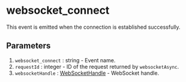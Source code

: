 # websocket_connect

This event is emitted when the connection is established successfully.

## Parameters

1. `websocket_connect` : string - Event name.
2. `requestId` : integer - ID of the request returned by `websocketAsync`.
3. `websocketHandle` : [WebSocketHandle](/Objects/Handles/WebSocketHandle) - WebSocket handle.